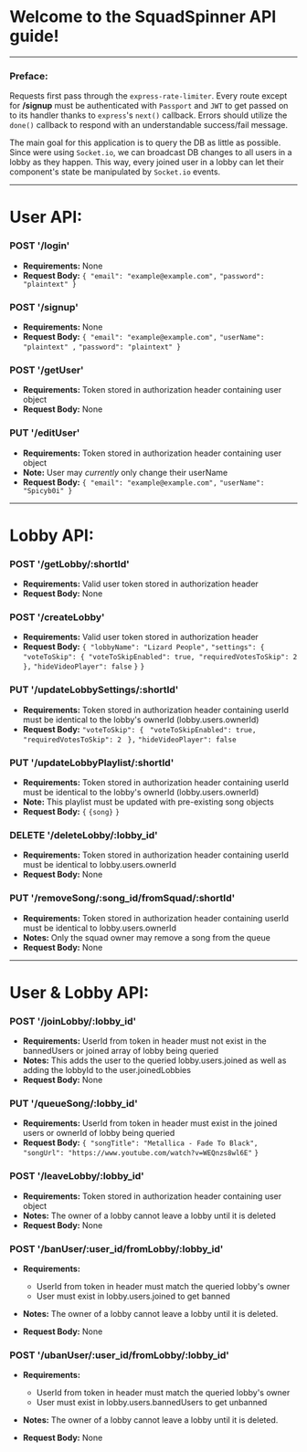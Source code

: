 # **Welcome to the SquadSpinner API guide!**
__  __
### Preface:
Requests first pass through the `express-rate-limiter`.
Every route except for **/signup** must be authenticated with `Passport` and `JWT` to get passed on to its handler thanks to `express`'s `next()` callback.
Errors should utilize the `done()` callback to respond with an understandable success/fail message.

The main goal for this application is to query the DB as little as possible.
Since were using `Socket.io`, we can broadcast DB changes to all users in a lobby as they happen.
This way, every joined user in a lobby can let their component's state be manipulated by `Socket.io` events.
__  __
# User API:

### POST '/login'
* __Requirements:__ None
* __Request Body:__
`{ "email": "example@example.com",`
`"password": "plaintext" }`

### POST '/signup'
* __Requirements:__ None
* __Request Body:__
`{ "email": "example@example.com",`
`"userName": "plaintext" ,`
`"password": "plaintext" }`

### POST '/getUser'
* __Requirements:__ Token stored in authorization header containing user object
* __Request Body:__ None

### PUT '/editUser'
* __Requirements:__ Token stored in authorization header containing user object
* __Note:__ User may *currently* only change their userName
* __Request Body:__
`{ "email": "example@example.com",`
`"userName": "Spicyb0i" }`

__ __
# Lobby API:

### POST '/getLobby/:shortId'
* __Requirements:__ Valid user token stored in authorization header
* __Request Body:__ None

### POST '/createLobby'
* __Requirements:__ Valid user token stored in authorization header
* __Request Body:__
`{ "lobbyName": "Lizard People",`
`"settings": {`
`"voteToSkip": { "voteToSkipEnabled": true, "requiredVotesToSkip": 2 },`
`"hideVideoPlayer": false`
`}`
`}`

### PUT '/updateLobbySettings/:shortId'
* __Requirements:__ Token stored in authorization header containing userId must be identical to the lobby's ownerId (lobby.users.ownerId)
* __Request Body:__
`"voteToSkip": { `
`"voteToSkipEnabled": true, "requiredVotesToSkip": 2 `
`},`
`"hideVideoPlayer": false`

### PUT '/updateLobbyPlaylist/:shortId'
* __Requirements:__ Token stored in authorization header containing userId must be identical to the lobby's ownerId (lobby.users.ownerId)
* __Note:__ This playlist must be updated with pre-existing song objects
* __Request Body:__
`{`
`{song}`
`}`

### DELETE '/deleteLobby/:lobby_id'
* __Requirements:__ Token stored in authorization header containing userId must be identical to lobby.users.ownerId
* __Request Body:__ None

### PUT '/removeSong/:song_id/fromSquad/:shortId'
* __Requirements:__ Token stored in authorization header containing userId must be identical to lobby.users.ownerId
* __Notes:__ Only the squad owner may remove a song from the queue
* __Request Body:__ None

__ __
# User & Lobby API:

### POST '/joinLobby/:lobby_id'
* __Requirements:__ UserId from token in header must not exist in the bannedUsers or joined array of lobby being queried
* __Notes:__ This adds the user to the queried lobby.users.joined as well as adding the lobbyId to the user.joinedLobbies
* __Request Body:__ None

### PUT '/queueSong/:lobby_id'
* __Requirements:__ UserId from token in header must exist in the joined users or ownerId of lobby being queried
* __Request Body:__
`{ "songTitle": "Metallica - Fade To Black",`
`"songUrl": "https://www.youtube.com/watch?v=WEQnzs8wl6E"`
`}`

### POST '/leaveLobby/:lobby_id'
* __Requirements:__ Token stored in authorization header containing user object
* __Notes:__ The owner of a lobby cannot leave a lobby until it is deleted
* __Request Body:__ None

### POST '/banUser/:user_id/fromLobby/:lobby_id'
* __Requirements:__
  * UserId from token in header must match the queried lobby's owner
  * User must exist in lobby.users.joined to get banned

* __Notes:__ The owner of a lobby cannot leave a lobby until it is deleted.
* __Request Body:__ None

### POST '/ubanUser/:user_id/fromLobby/:lobby_id'
* __Requirements:__
  * UserId from token in header must match the queried lobby's owner
  * User must exist in lobby.users.bannedUsers to get unbanned

* __Notes:__ The owner of a lobby cannot leave a lobby until it is deleted.
* __Request Body:__ None
